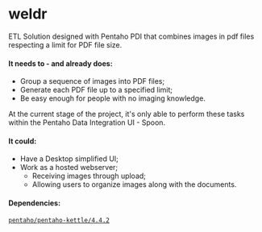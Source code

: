 weldr
=====

ETL Solution designed with Pentaho PDI that combines images in pdf files respecting a limit for PDF file size.

#### It needs to - and already does:

* Group a sequence of images into PDF files;
* Generate each PDF file up to a specified limit;
* Be easy enough for people with no imaging knowledge. 

At the current stage of the project, it's only able to perform these tasks within the Pentaho Data Integration  UI - Spoon.

#### It could:

* Have a Desktop simplified UI;
* Work as a hosted webserver;
  * Receiving images through upload;
  * Allowing users to organize images along with the documents.



#### Dependencies:
[`pentaho/pentaho-kettle/4.4.2`](https://github.com/pentaho/pentaho-kettle/releases/tag/4.4.2-GA)
